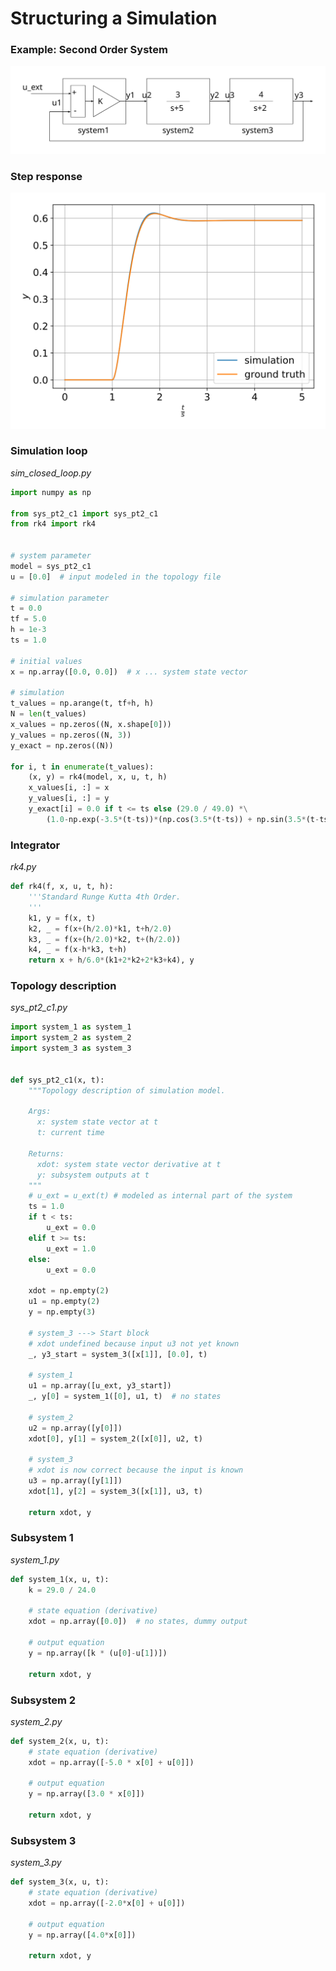 
# Structuring a Simulation

### Example: Second Order System

![Second order system image](./images/second_order_system.svg)

### Step response

![Step response image](./images/step_response.svg)

### Simulation loop
*sim_closed_loop.py*
```python
import numpy as np

from sys_pt2_c1 import sys_pt2_c1
from rk4 import rk4


# system parameter
model = sys_pt2_c1
u = [0.0]  # input modeled in the topology file

# simulation parameter
t = 0.0
tf = 5.0
h = 1e-3
ts = 1.0

# initial values
x = np.array([0.0, 0.0])  # x ... system state vector

# simulation
t_values = np.arange(t, tf+h, h)
N = len(t_values)
x_values = np.zeros((N, x.shape[0]))
y_values = np.zeros((N, 3))
y_exact = np.zeros((N))

for i, t in enumerate(t_values):
    (x, y) = rk4(model, x, u, t, h)
    x_values[i, :] = x
    y_values[i, :] = y
    y_exact[i] = 0.0 if t <= ts else (29.0 / 49.0) *\
        (1.0-np.exp(-3.5*(t-ts))*(np.cos(3.5*(t-ts)) + np.sin(3.5*(t-ts))))
```

### Integrator
*rk4.py*
```python
def rk4(f, x, u, t, h):
    '''Standard Runge Kutta 4th Order.
    '''
    k1, y = f(x, t)
    k2, _ = f(x+(h/2.0)*k1, t+h/2.0)
    k3, _ = f(x+(h/2.0)*k2, t+(h/2.0))
    k4, _ = f(x-h*k3, t+h)
    return x + h/6.0*(k1+2*k2+2*k3+k4), y
```

### Topology description
*sys_pt2_c1.py*
```python
import system_1 as system_1
import system_2 as system_2
import system_3 as system_3


def sys_pt2_c1(x, t):
    """Topology description of simulation model.

    Args:
      x: system state vector at t
      t: current time

    Returns:
      xdot: system state vector derivative at t
      y: subsystem outputs at t
    """
    # u_ext = u_ext(t) # modeled as internal part of the system
    ts = 1.0
    if t < ts:
        u_ext = 0.0
    elif t >= ts:
        u_ext = 1.0
    else:
        u_ext = 0.0

    xdot = np.empty(2)
    u1 = np.empty(2)
    y = np.empty(3)

    # system_3 ---> Start block
    # xdot undefined because input u3 not yet known
    _, y3_start = system_3([x[1]], [0.0], t)

    # system_1
    u1 = np.array([u_ext, y3_start])
    _, y[0] = system_1([0], u1, t)  # no states

    # system_2
    u2 = np.array([y[0]])
    xdot[0], y[1] = system_2([x[0]], u2, t)

    # system_3
    # xdot is now correct because the input is known
    u3 = np.array([y[1]])
    xdot[1], y[2] = system_3([x[1]], u3, t)

    return xdot, y
```

### Subsystem 1
*system_1.py*
```python
def system_1(x, u, t):
    k = 29.0 / 24.0

    # state equation (derivative)
    xdot = np.array([0.0])  # no states, dummy output

    # output equation
    y = np.array([k * (u[0]-u[1])])

    return xdot, y
```

### Subsystem 2
*system_2.py*
```python
def system_2(x, u, t):
    # state equation (derivative)
    xdot = np.array([-5.0 * x[0] + u[0]])

    # output equation
    y = np.array([3.0 * x[0]])

    return xdot, y
```

### Subsystem 3
*system_3.py*
```python
def system_3(x, u, t):
    # state equation (derivative)
    xdot = np.array([-2.0*x[0] + u[0]])

    # output equation
    y = np.array([4.0*x[0]])

    return xdot, y
```
